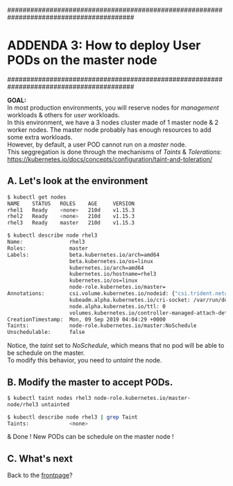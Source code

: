 #########################################################################################
# ADDENDA 3: How to deploy User PODs on the master node
#########################################################################################

**GOAL:**  
In most production environments, you will reserve nodes for _management_ workloads & others for _user_ workloads.  
In this environment, we have a 3 nodes cluster made of 1 master node & 2 worker nodes. The master node probably has enough resources to add some extra workloads.  
However, by default, a user POD cannot run on a _master_ node.  
This seggregation is done through the mechanisms of *Taints* & *Tolerations*:  
https://kubernetes.io/docs/concepts/configuration/taint-and-toleration/

## A. Let's look at the environment

```bash
$ kubectl get nodes
NAME    STATUS   ROLES    AGE     VERSION
rhel1   Ready    <none>   210d    v1.15.3
rhel2   Ready    <none>   210d    v1.15.3
rhel3   Ready    master   210d    v1.15.3

$ kubectl describe node rhel3
Name:               rhel3
Roles:              master
Labels:             beta.kubernetes.io/arch=amd64
                    beta.kubernetes.io/os=linux
                    kubernetes.io/arch=amd64
                    kubernetes.io/hostname=rhel3
                    kubernetes.io/os=linux
                    node-role.kubernetes.io/master=
Annotations:        csi.volume.kubernetes.io/nodeid: {"csi.trident.netapp.io":"rhel3"}
                    kubeadm.alpha.kubernetes.io/cri-socket: /var/run/dockershim.sock
                    node.alpha.kubernetes.io/ttl: 0
                    volumes.kubernetes.io/controller-managed-attach-detach: true
CreationTimestamp:  Mon, 09 Sep 2019 04:04:29 +0000
Taints:             node-role.kubernetes.io/master:NoSchedule
Unschedulable:      false
```

Notice, the _taint_ set to _NoSchedule_, which means that no pod will be able to be schedule on the master.  
To modify this behavior, you need to _untaint_ the node.  

## B. Modify the master to accept PODs.

```bash
$ kubectl taint nodes rhel3 node-role.kubernetes.io/master-
node/rhel3 untainted

$ kubectl describe node rhel3 | grep Taint
Taints:             <none>
```

& Done ! New PODs can be schedule on the master node !

## C. What's next

Back to the [frontpage](https://github.com/YvosOnTheHub/LabNetApp)?